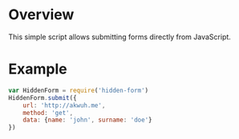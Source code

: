 # Overview

This simple script allows submitting forms directly from JavaScript.

# Example

```javascript
var HiddenForm = require('hidden-form')
HiddenForm.submit({
	url: 'http://akwuh.me',
	method: 'get',
	data: {name: 'john', surname: 'doe'}
})
```